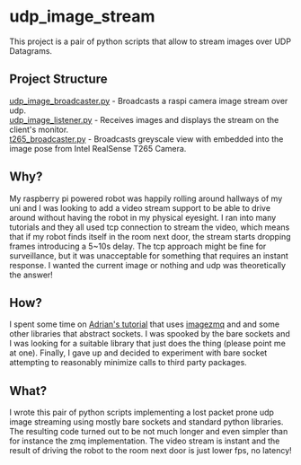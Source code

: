 # udp_image_stream
This project is a pair of python scripts that allow to stream images over UDP Datagrams.

## Project Structure
[udp_image_broadcaster.py](https://github.com/Slavon145/udp_image_stream/blob/master/udp_image_broadcaster.py) - Broadcasts a raspi camera image stream over udp.  
[udp_image_listener.py](https://github.com/Slavon145/udp_image_stream/blob/master/udp_image_listener.py) - Receives images and displays the stream on the client's monitor.  
[t265_broadcaster.py](https://github.com/Slavon145/udp_image_stream/blob/master/t265_broadcaster.py) - Broadcasts greyscale view with embedded into the image pose from Intel RealSense T265 Camera.  

## Why?
My raspberry pi powered robot was happily rolling around hallways of my uni and I was looking to add a video stream support to be able to drive around without having the robot in my physical eyesight. I ran into many tutorials and they all used tcp connection to stream the video, which means that if my robot finds itself in the room next door, the stream starts dropping frames introducing a 5~10s delay. The tcp approach might be fine for surveillance, but it was unacceptable for something that requires an instant response. I wanted the current image or nothing and udp was theoretically the answer!

## How?
I spent some time on [Adrian's tutorial](https://www.pyimagesearch.com/2019/04/15/live-video-streaming-over-network-with-opencv-and-imagezmq/) that uses [imagezmq](https://github.com/jeffbass/imagezmq#introduction) and and some other libraries that abstract sockets. I was spooked by the bare sockets and I was looking for a suitable library that just does the thing (please point me at one). Finally, I gave up and decided to experiment with bare socket attempting to reasonably minimize calls to third party packages.

## What?
I wrote this pair of python scripts implementing a lost packet prone udp image streaming using mostly bare sockets and standard python libraries. The resulting code turned out to be not much longer and even simpler than for instance the zmq implementation. The video stream is instant and the result of driving the robot to the room next door is just lower fps, no latency!
